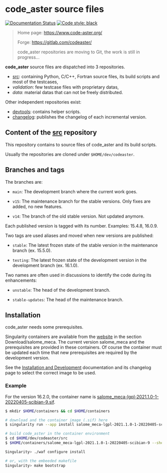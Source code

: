 # code_aster source files

[![Documentation Status](https://readthedocs.org/projects/codeaster/badge/?version=latest)](https://codeaster.readthedocs.io/en/latest/?badge=latest)
[![Code style: black](https://img.shields.io/badge/code%20style-black-000000.svg)](https://github.com/psf/black)

> Home page: <https://www.code-aster.org/>
>
> Forge: <https://gitlab.com/codeaster/>
>
> code_aster repositories are moving to Git, the work is still in progress...

**code_aster** source files are dispatched into 3 repositories.

- [src][1]: containing Python, C/C++,
  Fortran source files, its build scripts and most of the testcases,
- *validation*: few testcase files with proprietary datas,
- *data*: material datas that can not be freely distributed.

Other independent repositories exist:

- [devtools][2]: contains helper scripts.
- [changelog][3]: publishes the changelog of each incremental version.

## Content of the [src][1] repository

This repository contains to source files of code_aster and its build scripts.

Usually the repositories are cloned under `$HOME/dev/codeaster`.

## Branches and tags

The branches are:

- `main`: The development branch where the current work goes.

- `v15`: The maintenance branch for the stable versions. Only fixes are added,
no new features.

- `v14`: The branch of the old stable version. Not updated anymore.

Each published version is tagged with its number. Examples: 15.4.8, 16.0.9.

Two tags are used aliases and moved when new versions are published:

- `stable`: The latest frozen state of the stable version in the
maintenance branch (ex. 15.5.0).

- `testing`: The latest frozen state of the development version in the
development branch (ex. 16.1.0).

Two names are often used in discussions to identify the code during its
enhancements:

- `unstable`: The head of the development branch.

- `stable-updates`: The head of the maintenance branch.

## Installation

code_aster needs some prerequisites.

Singularity containers are available from the [website][9] in the section Download/salome_meca.
The current version salome_meca and the prerequisites are provided in these containers.
Of course the container must be updated each time that new prerequisites are required
by the development version.

See the [Installation and Development][4] documentation and its changelog page to select
the correct image to be used.

### Example

For the version 16.2.0, the container name is [salome_meca-lgpl-2021.1.0-1-20220405-scibian-9.sif][5].

```bash
$ mkdir $HOME/containers && cd $HOME/containers

# download and the container image (.sif) here
$ singularity run --app install salome_meca-lgpl-2021.1.0-1-20220405-scibian-9.sif

# build code_aster in the container environment
$ cd $HOME/dev/codeaster/src
$ $HOME/containers/salome_meca-lgpl-2021.1.0-1-20220405-scibian-9 --shell

Singularity> ./waf configure install

# or, with the embeeded makefile
Singularity> make bootstrap
```

[1]: ../../../../src
[2]: ../../../../devtools
[3]: ../../../../changelog
[4]: https://gitlab.com/codeaster-opensource-documentation/opensource-installation-development
[5]: https://www.code-aster.org/FICHIERS/singularity/salome_meca-lgpl-2021.1.0-1-20220405-scibian-9.sif
[9]: https://www.code-aster.org/
